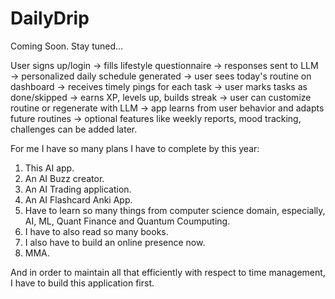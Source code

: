 # DailyDrip

Coming Soon. Stay tuned...

User signs up/login → fills lifestyle questionnaire → responses sent to LLM → personalized daily schedule generated → user sees today's routine on dashboard → receives timely pings for each task → user marks tasks as done/skipped → earns XP, levels up, builds streak → user can customize routine or regenerate with LLM → app learns from user behavior and adapts future routines → optional features like weekly reports, mood tracking, challenges can be added later.

For me I have so many plans I have to complete by this year:
1. This AI app.
2. An AI Buzz creator.
3. An AI Trading application.
4. An AI Flashcard Anki App.
5. Have to learn so many things from computer science domain, especially, AI, ML, Quant Finance and Quantum Coumputing.
6. I have to also read so many books.
7. I also have to build an online presence now.
8. MMA.

And in order to maintain all that efficiently with respect to time management, I have to build this application first.


